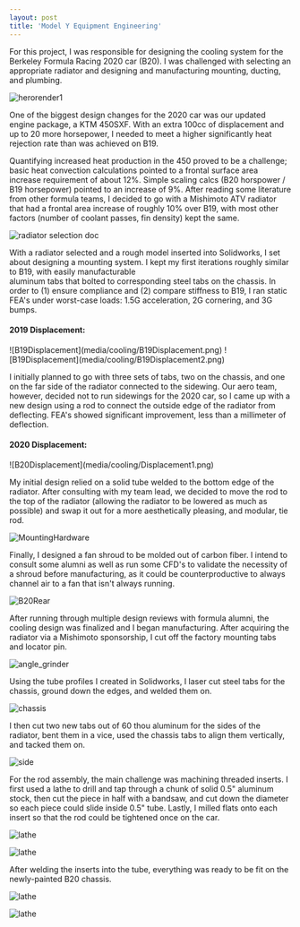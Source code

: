 ```yaml
---
layout: post
title: 'Model Y Equipment Engineering'
---
```


For this project, I was responsible for designing the cooling system for the Berkeley Formula Racing 2020 car (B20).
I was challenged with selecting an appropriate radiator and designing and manufacturing mounting, ducting, and plumbing.

![herorender1](media/cooling/FrontQuarter.JPG)

One of the biggest design changes for the 2020 car was our updated engine package, a KTM 450SXF. 
With an extra 100cc of displacement and up to 20 more horsepower, I needed to meet a higher 
significantly heat rejection rate than was achieved on B19.

Quantifying increased heat production in the 450 proved to be a challenge; basic heat convection 
calculations pointed to a frontal surface area increase requirement of about 12%. Simple scaling calcs 
(B20 horspower / B19 horsepower) pointed to an increase of 9%. After reading some literature from 
other formula teams, I decided to go with a Mishimoto ATV radiator that had a frontal area increase of 
roughly 10% over B19, with most other factors (number of coolant passes, fin density) kept the same.

![radiator selection doc](media/cooling/spreadsheet.jpg)

With a radiator selected and a rough model inserted into Solidworks, I set about designing a 
mounting system. I kept my first iterations roughly similar to B19, with easily manufacturable  
aluminum tabs that bolted to corresponding steel tabs on the chassis. In order to (1) ensure compliance and (2) 
compare stiffness to B19, I ran static FEA's under worst-case loads: 1.5G acceleration, 2G cornering, and 3G bumps.


<h4>2019 Displacement:</h4>
![B19Displacement](media/cooling/B19Displacement.png)
![B19Displacement](media/cooling/B19Displacement2.png)

I initially planned to go with three sets of tabs, two on the chassis, and one on the far side 
of the radiator connected to the sidewing. Our aero team, however,  decided not to run sidewings for 
the 2020 car, so I came up with a new design using a rod to connect the outside edge of the radiator from 
deflecting. FEA's showed significant improvement, less than a millimeter of deflection.

<h4>2020 Displacement:</h4>
![B20Displacement](media/cooling/Displacement1.png)

My initial design relied on a solid tube welded to the bottom edge of the radiator. After 
consulting with my team lead, we decided to move the rod to the top of the radiator (allowing the 
radiator to be lowered as much as possible) and swap it out for a more aesthetically pleasing, and 
modular, tie rod.

![MountingHardware](media/cooling/manufacturing.JPG)

Finally, I designed a fan shroud to be molded out of carbon fiber. I intend to consult some alumni as well 
as run some CFD's to validate the necessity of a shroud before manufacturing, as it could be counterproductive 
to always channel air to a fan that isn't always running.

![B20Rear](media/cooling/RearQuarter.JPG)

After running through multiple design reviews with formula alumni, the cooling design was finalized 
and I began manufacturing. After acquiring the radiator via a Mishimoto sponsorship, I cut off the 
factory mounting tabs and locator pin.

![angle_grinder](media/cooling/anglegrinder.jpg)

Using the tube profiles I created in Solidworks, I laser cut steel tabs for the chassis, ground 
down the edges, and welded them on. 

![chassis](media/cooling/chassistabs.jpg)

I then cut two new tabs out of 60 thou aluminum for the sides of the radiator, bent them in 
a vice,  used the chassis tabs to align them vertically, and tacked them on.

![side](media/cooling/radtabs.jpg)

For the rod assembly, the main challenge was machining threaded inserts.
 I first used a lathe to drill and tap through a chunk of solid 0.5" 
aluminum stock, then cut the piece in half with a bandsaw, and cut down 
the diameter so each piece could slide inside 0.5" tube. Lastly, I milled flats onto each 
insert so that the rod could be tightened once on the car.

![lathe](media/cooling/lathe.jpg)

![lathe](media/cooling/tierod.jpg)

After welding the inserts into the tube, everything was ready to be fit on the newly-painted 
B20 chassis.

![lathe](media/cooling/final_side.jpg)

![lathe](media/cooling/final_top.jpg)







